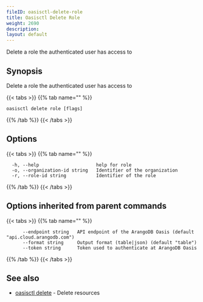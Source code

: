 ```yaml
---
fileID: oasisctl-delete-role
title: Oasisctl Delete Role
weight: 2690
description: 
layout: default
---
```

Delete a role the authenticated user has access to

## Synopsis

Delete a role the authenticated user has access to

{{< tabs >}}
{{% tab name="" %}}
```
oasisctl delete role [flags]
```
{{% /tab %}}
{{< /tabs >}}

## Options

{{< tabs >}}
{{% tab name="" %}}
```
  -h, --help                     help for role
  -o, --organization-id string   Identifier of the organization
  -r, --role-id string           Identifier of the role
```
{{% /tab %}}
{{< /tabs >}}

## Options inherited from parent commands

{{< tabs >}}
{{% tab name="" %}}
```
      --endpoint string   API endpoint of the ArangoDB Oasis (default "api.cloud.arangodb.com")
      --format string     Output format (table|json) (default "table")
      --token string      Token used to authenticate at ArangoDB Oasis
```
{{% /tab %}}
{{< /tabs >}}

## See also

* [oasisctl delete]()	 - Delete resources

